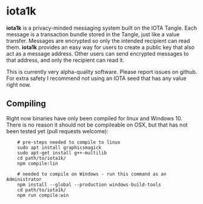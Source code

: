 # iota1k

**iota1k** is a privacy-minded messaging system built on the IOTA Tangle. Each message is a transaction bundle stored in the Tangle, just like a value transfer. Messages are encrypted so only the intended recipient can read them. **iota1k** provides an easy way for users to create a public key that also act as a message address. Other users can send encrypted messages to that address, and only the recipient can read it.

This is currently very alpha-quality software. Please report issues on github. For extra safety I recommend not using an IOTA seed that has any value right now.


## Compiling

Right now binaries have only been compiled for linux and Windows 10. There is no reason it should not be compileable on OSX, but that has not been tested yet (pull requests welcome):
```
    # pre-steps needed to compile to linux
    sudo apt install graphicsmagick
    sudo apt-get install g++-multilib
    cd path/to/iota1k/
    npm compile:lin

    # needed to compile on Windows - run this command as an Administrator
    npm install --global --production windows-build-tools
    cd path/to/iota1k/
    npm run compile:win

```


